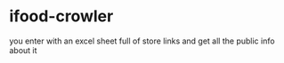 # ifood-crowler

you enter with an excel sheet full of store links and get all the public info about it
